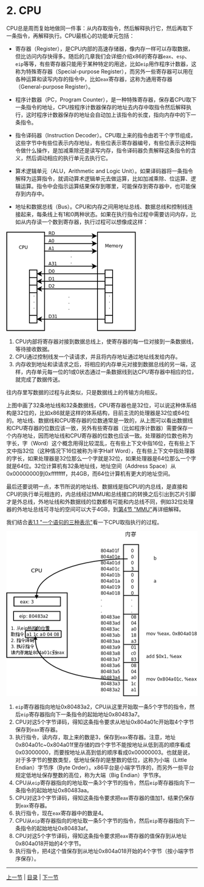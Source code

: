 # 2. CPU

CPU总是周而复始地做同一件事：从内存取指令，然后解释执行它，然后再取下一条指令，再解释执行。CPU最核心的功能单元包括：

- 寄存器（Register），是CPU内部的高速存储器，像内存一样可以存取数据，但比访问内存快得多。随后的几章我们会详细介绍x86的寄存器`eax`、`esp`、`eip`等等，有些寄存器只能用于某种特定的用途，比如`eip`用作程序计数器，这称为特殊寄存器（Special-purpose Register），而另外一些寄存器可以用在各种运算和读写内存的指令中，比如`eax`寄存器，这称为通用寄存器（General-purpose Register）。

- 程序计数器（PC，Program Counter），是一种特殊寄存器，保存着CPU取下一条指令的地址，CPU按程序计数器保存的地址去内存中取指令然后解释执行，这时程序计数器保存的地址会自动加上该指令的长度，指向内存中的下一条指令。

- 指令译码器（Instruction Decoder）。CPU取上来的指令由若干个字节组成，这些字节中有些位表示内存地址，有些位表示寄存器编号，有些位表示这种指令做什么操作，是加减乘除还是读写内存，指令译码器负责解释这条指令的含义，然后调动相应的执行单元去执行它。

- 算术逻辑单元（ALU，Arithmetic and Logic Unit）。如果译码器将一条指令解释为运算指令，就调动算术逻辑单元去做运算，比如加减乘除、位运算、逻辑运算。指令中会指示运算结果保存到哪里，可能保存到寄存器中，也可能保存到内存中。

- 地址和数据总线（Bus）。CPU和内存之间用地址总线、数据总线和控制线连接起来，每条线上有1和0两种状态。如果在执行指令过程中需要访问内存，比如从内存读一个数到寄存器，执行过程可以想像成这样：

![访问内存读数据的过程](../images/arch.readmem.png)

1. CPU内部将寄存器对接到数据总线上，使寄存器的每一位对接到一条数据线，等待接收数据。
2. CPU通过控制线发一个读请求，并且将内存地址通过地址线发给内存。
3. 内存收到地址和读请求之后，将相应的内存单元对接到数据总线的另一端，这样，内存单元每一位的1或0状态通过一条数据线到达CPU寄存器中相应的位，就完成了数据传送。

往内存里写数据的过程与此类似，只是数据线上的传输方向相反。

上图中画了32条地址线和32条数据线，CPU寄存器也是32位，可以说这种体系结构是32位的，比如x86就是这样的体系结构，目前主流的处理器是32位或64位的。地址线、数据线和CPU寄存器的位数通常是一致的，从上图可以看出数据线和CPU寄存器的位数应该一致，另外有些寄存器（比如程序计数器）需要保存一个内存地址，因而地址线和CPU寄存器的位数也应该一致。处理器的位数也称为字长，字（Word）这个概念用得比较混乱，在有些上下文中指16位，在有些上下文中指32位（这种情况下16位被称为半字Half Word），在有些上下文中指处理器的字长，如果处理器是32位那么一个字就是32位，如果处理器是64位那么一个字就是64位。32位计算机有32条地址线，地址空间（Address Space）从0x00000000到0xffffffff，共4GB，而64位计算机有更大的地址空间。

最后还要说明一点，本节所说的地址线、数据线是指CPU的内总线，是直接和CPU的执行单元相连的，内总线经过MMU和总线接口的转换之后引出到芯片引脚才是外总线，外地址线和外数据线的位数都有可能和内总线不同，例如32位处理器的外地址总线可寻址的空间可以大于4GB，到[第4节 "MMU"](./s04.md#arch.mmu)再详细解释。

我们结合[表1.1 "一个语句的三种表示"](../intro/program.md#intro.instruction)看一下CPU取指执行的过程。

![CPU的取指执行过程](../images/arch.von.png)

1. `eip`寄存器指向地址0x80483a2，CPU从这里开始取一条5个字节的指令，然后`eip`寄存器指向下一条指令的起始地址0x80483a7。
2. CPU对这5个字节译码，得知这条指令要求从地址0x804a01c开始取4个字节保存到`eax`寄存器。
3. 执行指令，读内存，取上来的数是3，保存到`eax`寄存器。注意，地址0x804a01c~0x804a01f里存储的四个字节不能按地址从低到高的顺序看成0x03000000，而要按地址从高到低的顺序看成0x00000003。也就是说，对于多字节的整数类型，低地址保存的是整数的低位，这称为小端（Little Endian）字节序（Byte Order）。x86平台是小端字节序的，而另外一些平台规定低地址保存整数的高位，称为大端（Big Endian）字节序。
4. CPU从`eip`寄存器指向的地址取一条3个字节的指令，然后`eip`寄存器指向下一条指令的起始地址0x80483aa。
5. CPU对这3个字节译码，得知这条指令要求把`eax`寄存器的值加1，结果仍保存到`eax`寄存器。
6. 执行指令，现在`eax`寄存器中的数是4。
7. CPU从`eip`寄存器指向的地址取一条5个字节的指令，然后`eip`寄存器指向下一条指令的起始地址0x80483af。
8. CPU对这5个字节译码，得知这条指令要求把`eax`寄存器的值保存到从地址0x804a018开始的4个字节。
9. 执行指令，把4这个值保存到从地址0x804a018开始的4个字节（按小端字节序保存）。

---

[上一节](./s01.md) | [目录](../index.md) | [下一节](./s03.md) 